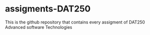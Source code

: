 # assigments-DAT250
This is the github repository that contains every assigment of DAT250 Advanced software Technologies
